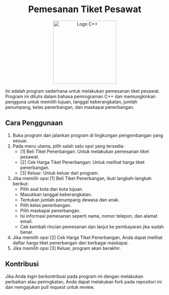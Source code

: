 <h1 align="center">Pemesanan Tiket Pesawat </h1>

<p align="center">
  <img src="https://upload.wikimedia.org/wikipedia/commons/1/18/ISO_C%2B%2B_Logo.svg" alt="Logo C++" width="200">
</p>

Ini adalah program sederhana untuk melakukan pemesanan tiket pesawat. Program ini ditulis dalam bahasa pemrograman C++ dan memungkinkan pengguna untuk memilih tujuan, tanggal keberangkatan, jumlah penumpang, kelas penerbangan, dan maskapai penerbangan.

## Cara Penggunaan
1. Buka program dan jalankan program di lingkungan pengembangan yang sesuai.
2. Pada menu utama, pilih salah satu opsi yang tersedia:
   - [1] Beli Tiket Penerbangan: Untuk melakukan pemesanan tiket pesawat.
   - [2] Cek Harga Tiket Penerbangan: Untuk melihat harga tiket penerbangan.
   - [3] Keluar: Untuk keluar dari program.
3. Jika memilih opsi [1] Beli Tiket Penerbangan, ikuti langkah-langkah berikut:
   - Pilih asal kota dan kota tujuan.
   - Masukkan tanggal keberangkatan.
   - Tentukan jumlah penumpang dewasa dan anak.
   - Pilih kelas penerbangan.
   - Pilih maskapai penerbangan.
   - Isi informasi pemesanan seperti nama, nomor telepon, dan alamat email.
   - Cek kembali rincian pemesanan dan lanjut ke pembayaran jika sudah benar.
4. Jika memilih opsi [2] Cek Harga Tiket Penerbangan, Anda dapat melihat daftar harga tiket penerbangan dari berbagai maskapai.
5. Jika memilih opsi [3] Keluar, program akan berakhir.

## Kontribusi
Jika Anda ingin berkontribusi pada program ini dengan melakukan perbaikan atau peningkatan, Anda dapat melakukan fork pada repositori ini dan mengajukan pull request untuk review.


